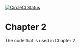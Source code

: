 [![CircleCI Status](https://circleci.com/gh/testing-angular-applications/testing-angular-applications.svg?style=shield)](https://circleci.com/gh/testing-angular-applications/testing-angular-applications)

# Chapter 2

The code that is used in Chapter 2